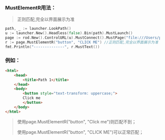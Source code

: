 ### MustElementR用法：

> 正则匹配,完全以界面展示为准

```go
path, _ := launcher.LookPath()
u := launcher.New().Headless(false).Bin(path).MustLaunch()
page := rod.New().ControlURL(u).MustConnect().MustPage("file:///Users/pizazz/Desktop/1.html")
r := page.MustElementR("button", "CLICK ME") //正则匹配,完全以界面展示为准
fmt.Println("--------------", r.MustText())
```

### 例如：

```html
<html>
    <head>
        <title>Path 1</title>
    </head>
    <body>
        <button style="text-transform: uppercase;">
        Click me
        </button>
    </body>
</html>
```

> 使用page.MustElementR("button", "Click me")则匹配不到；
>
> 使用page.MustElementR("button", "CLICK ME")可以正常匹配；

